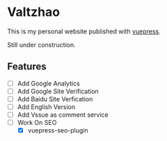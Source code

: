 # Valtzhao

This is my personal website published with [vuepress](https://vuepress.vuejs.org/guide/).

Still under construction.

## Features

- [ ] Add Google Analytics
- [ ] Add Google Site Verification
- [ ] Add Baidu Site Verfication
- [ ] Add English Version
- [ ] Add Vssue as comment service
- [ ] Work On SEO
    - [x] vuepress-seo-plugin